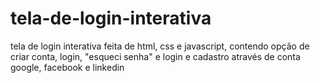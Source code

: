 # tela-de-login-interativa
tela de login interativa feita de html, css e javascript, contendo opção de criar conta, login, "esqueci senha" e login e cadastro através de conta google, facebook e linkedin
